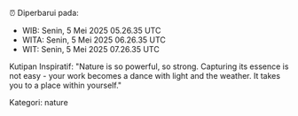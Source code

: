 ⏰ Diperbarui pada:
- WIB: Senin, 5 Mei 2025 05.26.35 UTC
- WITA: Senin, 5 Mei 2025 06.26.35 UTC
- WIT: Senin, 5 Mei 2025 07.26.35 UTC

Kutipan Inspiratif:
"Nature is so powerful, so strong. Capturing its essence is not easy - your work becomes a dance with light and the weather. It takes you to a place within yourself."


Kategori: nature

